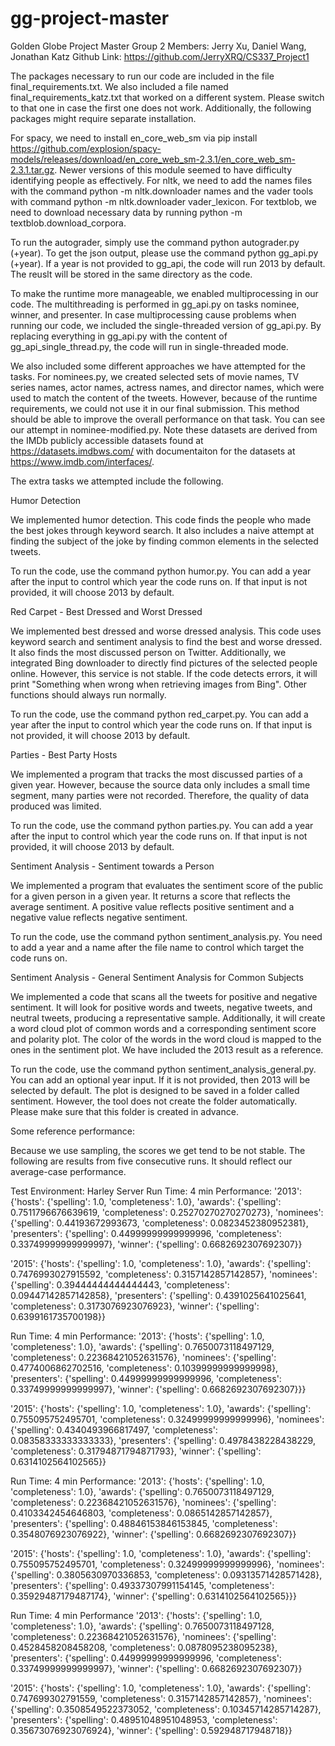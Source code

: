 # gg-project-master
Golden Globe Project Master
Group 2
Members: Jerry Xu, Daniel Wang, Jonathan Katz
Github Link: https://github.com/JerryXRQ/CS337_Project1

The packages necessary to run our code are included in the file final_requirements.txt. We also included a file named final_requirements_katz.txt that worked on a different system. Please switch to that one in case the first one does not work. Additionally, the following packages might require separate installation.

For spacy, we need to install en_core_web_sm via
pip install https://github.com/explosion/spacy-models/releases/download/en_core_web_sm-2.3.1/en_core_web_sm-2.3.1.tar.gz.
Newer versions of this module seemed to have difficulty identifying people as effectively.
For nltk, we need to add the names files with the command python -m nltk.downloader names and the vader tools with command python -m nltk.downloader vader_lexicon.
For textblob, we need to download necessary data by running python -m textblob.download_corpora.

To run the autograder, simply use the command python autograder.py (+year). To get the json output, please use the command python gg_api.py (+year). If a year is not provided to gg_api, the code will run 2013 by default. The reuslt will be stored in the same directory as the code.

To make the runtime more manageable, we enabled multiprocessing in our code. The multithreading is performed in gg_api.py on tasks nominee, winner, and presenter. In case multiprocessing cause problems when running our code, we included the single-threaded version of gg_api.py. By replacing everything in gg_api.py with the content of gg_api_single_thread.py, the code will run in single-threaded mode.

We also included some different approaches we have attempted for the tasks. For nominees.py, we created selected sets of movie names, TV series names, actor names, actress names, and director names, which were used to match the content of the tweets. However, because of the runtime requirements, we could not use it in our final submission. This method should be able to improve the overall performance on that task. You can see our attempt in nominee-modified.py. Note these datasets are derived from the IMDb publicly accessible datasets found at https://datasets.imdbws.com/ with documentaiton for the datasets at https://www.imdb.com/interfaces/.

The extra tasks we attempted include the following.

Humor Detection

We implemented humor detection. This code finds the people who made the best jokes through keyword search. It also includes a naive attempt at finding the subject of the joke by finding common elements in the selected tweets.

To run the code, use the command python humor.py. You can add a year after the input to control which year the code runs on. If that input is not provided, it will choose 2013 by default.

 Red Carpet - Best Dressed and Worst Dressed

 We implemented best dressed and worse dressed analysis. This code uses keyword search and sentiment analysis to find the best and worse dressed. It also finds the most discussed person on Twitter. Additionally, we integrated Bing downloader to directly find pictures of the selected people online. However, this service is not stable. If the code detects errors, it will print "Something when wrong when retrieving images from Bing". Other functions should always run normally.

To run the code, use the command python red_carpet.py. You can add a year after the input to control which year the code runs on. If that input is not provided, it will choose 2013 by default.

Parties - Best Party Hosts

We implemented a program that tracks the most discussed parties of a given year. However, because the source data only includes a small time segment, many parties were not recorded. Therefore, the quality of data produced was limited.

To run the code, use the command python parties.py. You can add a year after the input to control which year the code runs on. If that input is not provided, it will choose 2013 by default.

Sentiment Analysis - Sentiment towards a Person

We implemented a program that evaluates the sentiment score of the public for a given person in a given year. It returns a score that reflects the average sentiment. A positive value reflects positive sentiment and a negative value reflects negative sentiment.

To run the code, use the command python sentiment_analysis.py. You need to add a year and a name after the file name to control which target the code runs on.

Sentiment Analysis - General Sentiment Analysis for Common Subjects

We implemented a code that scans all the tweets for positive and negative sentiment. It will look for positive words and tweets, negative tweets, and neutral tweets, producing a representative sample. Additionally, it will create a word cloud plot of common words and a corresponding sentiment score and polarity plot. The color of the words in the word cloud is mapped to the ones in the sentiment plot. We have included the 2013 result as a reference.

To run the code, use the command python sentiment_analysis_general.py. You can add an optional year input. If it is not provided, then 2013 will be selected by default. The plot is designed to be saved in a folder called sentiment. However, the tool does not create the folder automatically. Please make sure that this folder is created in advance.


Some reference performance:

Because we use sampling, the scores we get tend to be not stable. The following are results from five consecutive runs. It should reflect our average-case performance.

Test Environment: Harley Server
Run Time: 4 min
Performance:
'2013': {'hosts': {'spelling': 1.0, 'completeness': 1.0}, 'awards': {'spelling': 0.7511796676639619, 'completeness': 0.25270270270270273}, 'nominees': {'spelling': 0.44193672993673, 'completeness': 0.0823452380952381}, 'presenters': {'spelling': 0.44999999999999996, 'completeness': 0.33749999999999997}, 'winner': {'spelling': 0.6682692307692307}}

'2015': {'hosts': {'spelling': 1.0, 'completeness': 1.0}, 'awards': {'spelling': 0.7476993027915592, 'completeness': 0.3157142857142857}, 'nominees': {'spelling': 0.39444444444444443, 'completeness': 0.09447142857142858}, 'presenters': {'spelling': 0.4391025641025641, 'completeness': 0.3173076923076923}, 'winner': {'spelling': 0.6399161735700198}}

Run Time: 4 min
Performance:
'2013': {'hosts': {'spelling': 1.0, 'completeness': 1.0}, 'awards': {'spelling': 0.7650073118497129, 'completeness': 0.22368421052631576}, 'nominees': {'spelling': 0.4774006862702516, 'completeness': 0.10399999999999998}, 'presenters': {'spelling': 0.44999999999999996, 'completeness': 0.33749999999999997}, 'winner': {'spelling': 0.6682692307692307}}}

'2015': {'hosts': {'spelling': 1.0, 'completeness': 1.0}, 'awards': {'spelling': 0.755095752495701, 'completeness': 0.32499999999999996}, 'nominees': {'spelling': 0.4340493966817497, 'completeness': 0.08358333333333333}, 'presenters': {'spelling': 0.4978438228438229, 'completeness': 0.31794871794871793}, 'winner': {'spelling': 0.6314102564102565}}

Run Time: 4 min
Performance:
'2013': {'hosts': {'spelling': 1.0, 'completeness': 1.0}, 'awards': {'spelling': 0.7650073118497129, 'completeness': 0.22368421052631576}, 'nominees': {'spelling': 0.4103342454646803, 'completeness': 0.0865142857142857}, 'presenters': {'spelling': 0.48846153846153845, 'completeness': 0.3548076923076922}, 'winner': {'spelling': 0.6682692307692307}}

'2015': {'hosts': {'spelling': 1.0, 'completeness': 1.0}, 'awards': {'spelling': 0.755095752495701, 'completeness': 0.32499999999999996}, 'nominees': {'spelling': 0.3805630970336853, 'completeness': 0.09313571428571428}, 'presenters': {'spelling': 0.49337307991154145, 'completeness': 0.35929487179487174}, 'winner': {'spelling': 0.6314102564102565}}}

Run Time: 4 min
Performance
'2013': {'hosts': {'spelling': 1.0, 'completeness': 1.0}, 'awards': {'spelling': 0.7650073118497128, 'completeness': 0.22368421052631576}, 'nominees': {'spelling': 0.4528458208458208, 'completeness': 0.0878095238095238}, 'presenters': {'spelling': 0.44999999999999996, 'completeness': 0.33749999999999997}, 'winner': {'spelling': 0.6682692307692307}}

'2015': {'hosts': {'spelling': 1.0, 'completeness': 1.0}, 'awards': {'spelling': 0.747699302791559, 'completeness': 0.3157142857142857}, 'nominees': {'spelling': 0.3508549522373052, 'completeness': 0.10345714285714287}, 'presenters': {'spelling': 0.48951048951048953, 'completeness': 0.35673076923076924}, 'winner': {'spelling': 0.592948717948718}}
